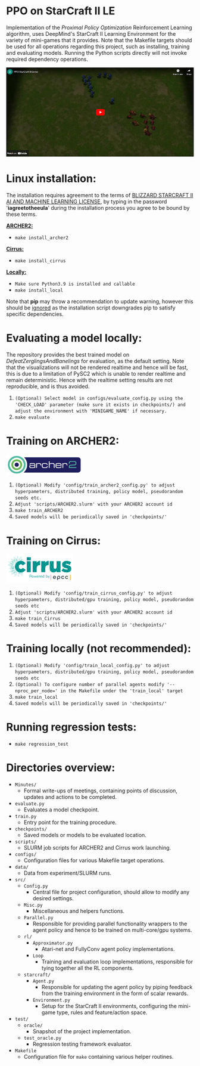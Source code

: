 # PPO on StarCraft II LE
Implementation of the *Proximal Policy Optimization* Reinforcement Learning algorithm, uses DeepMind's StarCraft II Learning Environment for the variety of mini-games that it provides. Note that the Makefile targets should be used for all operations regarding this project, such as installing, training and evaluating models. Running the Python scripts directly will not invoke required dependency operations.

[![](data/images/thumbnail.png)](https://www.youtube.com/embed/uk2abOIxBak)

# Linux installation:
The installation requires agreement to the terms of [BLIZZARD STARCRAFT II AI AND MACHINE LEARNING LICENSE](http://blzdistsc2-a.akamaihd.net/AI_AND_MACHINE_LEARNING_LICENSE.html), by typing in the password '**iagreetotheeula**' during the installation process you agree to be bound by these terms.

<ins>**ARCHER2:**</ins>

* `make install_archer2`

<ins>**Cirrus:**</ins>

* `make install_cirrus`

<ins>**Locally:**</ins>
* `Make sure Python3.9 is installed and callable`
* `make install_local`

Note that **pip** may throw a recommendation to update warning, however this should be <ins>ignored</ins> as the installation script downgrades pip to satisfy specific dependencies.

# Evaluating a model locally:
The repository provides the best trained model on *DefeatZerglingsAndBanelings* for evaluation, as the default setting. Note that the visualizations will not be rendered realtime and hence will be fast, this is due to a limitation of PySC2 which is unable to render realtime and remain deterministic. Hence with the realtime setting results are not reproducible, and is thus avoided.

1. `(Optional) Select model in configs/evaluate_config.py using the 'CHECK_LOAD' parameter (make sure it exists in checkpoints/) and adjust the environment with 'MINIGAME_NAME' if necessary.`
2. `make evaluate`

# Training on ARCHER2:
<img src="data/images/archer2_logo.png" alt="drawing" width="200"/>

1. `(Optional) Modify 'config/train_archer2_config.py' to adjust hyperpameters, distributed training, policy model, pseudorandom seeds etc.`
2. `Adjust 'scripts/ARCHER2.slurm' with your ARCHER2 account id`
3. `make train_ARCHER2`
4. `Saved models will be periodically saved in 'checkpoints/'`

# Training on Cirrus:
<img src="data/images/cirrus_logo.png" alt="drawing" width="180"/>

1. `(Optional) Modify 'config/train_cirrus_config.py' to adjust hyperpameters, distributed/gpu training, policy model, pseudorandom seeds etc`
2. `Adjust 'scripts/ARCHER2.slurm' with your ARCHER2 account id`
3. `make train_Cirrus`
4. `Saved models will be periodically saved in 'checkpoints/'`

# Training locally (not recommended):
1. `(Optional) Modify 'config/train_local_config.py' to adjust hyperpameters, distributed/gpu training, policy model, pseudorandom seeds etc`
2. `(Optional) To configure number of parallel agents modify '--nproc_per_node=' in the Makefile under the 'train_local' target`
3. `make train_local`
4. `Saved models will be periodically saved in 'checkpoints/'`

# Running regression tests:
* `make regression_test`
  
# Directories overview:
- `Minutes/`
	* Formal write-ups of meetings, containing points of discussion, updates and actions to be completed.
- `evaluate.py`
	* Evaluates a model checkpoint.
- `train.py`
	* Entry point for the training procedure.
- `checkpoints/`
	* Saved models or models to be evaluated location.
- `scripts/`
	* SLURM job scripts for ARCHER2 and Cirrus work launching.
- `configs/`
	* Configuration files for various Makefile target operations. 
- `data/`
	* Data from experiment/SLURM runs.
- `src/`
	* `Config.py`
		- Central file for project configuration, should allow to modify any desired settings.
	* `Misc.py`
		- Miscellaneous and helpers functions.
	* `Parallel.py`
		- Responsible for providing parallel functionality wrappers to the agent policy and hence to be trained on multi-core/gpu systems.
	* `rl/`
		- `Approximator.py`
			* Atari-net and FullyConv agent policy implementations.
		- `Loop`
			* Training and evaluation loop implementations, responsible for tying together all the RL components.
	* `starcraft/`
		- `Agent.py`
			* Responsible for updating the agent policy by piping feedback from the training environment in the form of scalar rewards.
		- `Environment.py`
			* Setup for the StarCraft II environments, configuring the mini-game type, rules and feature/action space.
- `test/`
	* `oracle/`
		- Snapshot of the project implementation.
	* `test_oracle.py`
		- Regression testing framework evaluator.
- `Makefile`
	* Configuration file for `make` containing various helper routines.


